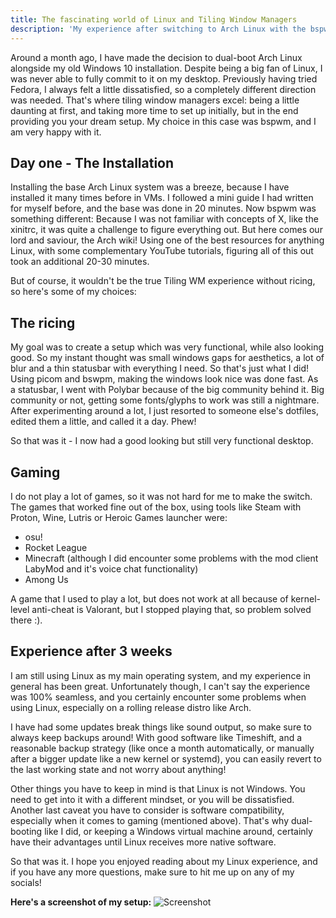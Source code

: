 ```yaml
---
title: The fascinating world of Linux and Tiling Window Managers
description: 'My experience after switching to Arch Linux with the bspwm Tiling WM as my main OS.'
---
```


Around a month ago, I have made the decision to dual-boot Arch Linux alongside my old Windows 10 installation. Despite being a big fan of Linux, I was never able to fully commit to it on my desktop. Previously having tried Fedora, I always felt a little dissatisfied, so a completely different direction was needed. That's where tiling window managers excel: being a little daunting at first, and taking more time to set up initially, but in the end providing you your dream setup.
My choice in this case was bspwm, and I am very happy with it.


## Day one - The Installation
Installing the base Arch Linux system was a breeze, because I have installed it many times before in VMs. I followed a mini guide I had written for myself before, and the base was done in 20 minutes.
Now bspwm was something different: Because I was not familiar with concepts of X, like the xinitrc, it was quite a challenge to figure everything out. But here comes our lord and saviour, the Arch wiki! Using one of the best resources for anything Linux, with some complementary YouTube tutorials, figuring all of this out took an additional 20-30 minutes.

But of course, it wouldn't be the true Tiling WM experience without ricing, so here's some of my choices:
<!-- what choices??? -->

## The ricing
My goal was to create a setup which was very functional, while also looking good. So my instant thought was small windows gaps for aesthetics, a lot of blur and a thin statusbar with everything I need. So that's just what I did!
Using picom and bswpm, making the windows look nice was done fast. As a statusbar, I went with Polybar because of the big community behind it.
Big community or not, getting some fonts/glyphs to work was still a nightmare. After experimenting around a lot, I just resorted to someone else's dotfiles, edited them a little, and called it a day. Phew!

So that was it - I now had a good looking but still very functional desktop.

## Gaming
I do not play a lot of games, so it was not hard for me to make the switch.
The games that worked fine out of the box, using tools like Steam with Proton, Wine, Lutris or Heroic Games launcher were:
- osu!
- Rocket League
- Minecraft (although I did encounter some problems with the mod client LabyMod and it's voice chat functionality)
- Among Us

A game that I used to play a lot, but does not work at all because of kernel-level anti-cheat is Valorant, but I stopped playing that, so problem solved there :).

## Experience after 3 weeks
I am still using Linux as my main operating system, and my experience in general has been great. Unfortunately though, I can't say the experience was 100% seamless, and you certainly encounter some problems when using Linux, especially on a rolling release distro like Arch.

I have had some updates break things like sound output, so make sure to always keep backups around! With good software like Timeshift, and a reasonable backup strategy (like once a month automatically, or manually after a bigger update like a new kernel or systemd), you can easily revert to the last working state and not worry about anything!

Other things you have to keep in mind is that Linux is not Windows. You need to get into it with a different mindset, or you will be dissatisfied.
Another last caveat you have to consider is software compatibility, especially when it comes to gaming (mentioned above). That's why dual-booting like I did, or keeping a Windows virtual machine around, certainly have their advantages until Linux receives more native software.

So that was it. I hope you enjoyed reading about my Linux experience, and if you have any more questions, make sure to hit me up on any of my socials!




**Here's a screenshot of my setup:**
![Screenshot](https://cdn.discordapp.com/attachments/762389860995563546/952947907907178536/unknown.png)
